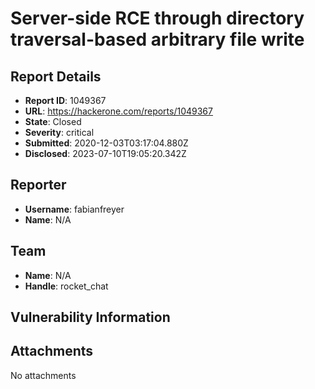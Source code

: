 # Server-side RCE through directory traversal-based arbitrary file write

## Report Details
- **Report ID**: 1049367
- **URL**: https://hackerone.com/reports/1049367
- **State**: Closed
- **Severity**: critical
- **Submitted**: 2020-12-03T03:17:04.880Z
- **Disclosed**: 2023-07-10T19:05:20.342Z

## Reporter
- **Username**: fabianfreyer
- **Name**: N/A

## Team
- **Name**: N/A
- **Handle**: rocket_chat

## Vulnerability Information


## Attachments
No attachments
